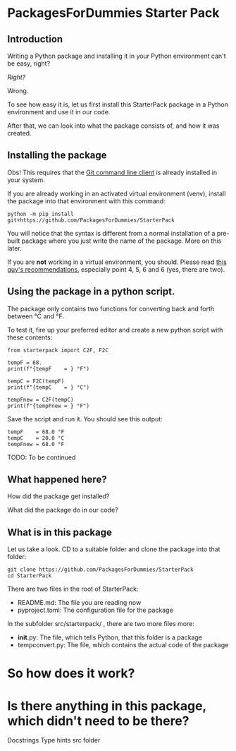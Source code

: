 # PackagesForDummies Starter Pack
## Introduction
Writing a Python package and installing it in your Python environment can't be easy, right?

*Right?*

Wrong.

To see how easy it is, let us first install this StarterPack package in a Python environment and use it in our code.

After that, we can look into what the package consists of, and how it was created.

## Installing the package
Obs! This requires that the [Git command line client](https://git-scm.com/downloads) is already installed in your system. 

If you are already working in an activated virtual environment (venv), install the package into that environment with this command:

    python -m pip install git+https://github.com/PackagesForDummies/StarterPack

You will notice that the syntax is different from a normal installation of a pre-built package where you just write the name of the package. More on this later. 

If you are **not** working in a virtual environment, you should. Please read [this guy's recommendations](https://www.bitecode.dev/p/relieving-your-python-packaging-pain), especially point 4, 5, 6 and 6 (yes, there are two).

## Using the package in a python script.
The package only contains two functions for converting back and forth between °C and °F.

To test it, fire up your preferred editor and create a new python script with these contents:

    from starterpack import C2F, F2C

    tempF = 68.
    print(f"{tempF    = } °F")

    tempC = F2C(tempF)
    print(f"{tempC    = } °C")

    tempFnew = C2F(tempC)
    print(f"{tempFnew = } °F")
    
Save the script and run it. You should see this output:

    tempF    = 68.0 °F
    tempC    = 20.0 °C
    tempFnew = 68.0 °F


TODO: To be continued

## What happened here?

How did the package get installed?

What did the package do in our code?

## What is in this package

Let us take a look. CD to a suitable folder and clone the package into that folder:

    git clone https://github.com/PackagesForDummies/StarterPack
    cd StarterPack

There are two files in the root of StarterPack:

 - README.md: The file you are reading now
 - pyproject.toml: The configuration file for the package

In the subfolder src/starterpack/ , there are two more files more:
 - __init__.py: The file, which tells Python, that this folder is a package
 - tempconvert.py: The file, which contains the actual code of the package

# So how does it work?

# Is there anything in this package, which didn't need to be there?
Docstrings
Type hints
src folder
